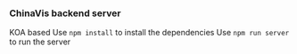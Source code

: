 ### ChinaVis backend server
KOA based
Use `npm install` to install the dependencies 
Use `npm run server` to run the server